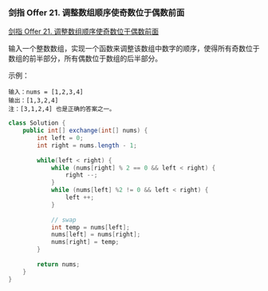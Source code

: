 ### 剑指 Offer 21. 调整数组顺序使奇数位于偶数前面

[剑指 Offer 21. 调整数组顺序使奇数位于偶数前面](https://leetcode-cn.com/problems/diao-zheng-shu-zu-shun-xu-shi-qi-shu-wei-yu-ou-shu-qian-mian-lcof/)

输入一个整数数组，实现一个函数来调整该数组中数字的顺序，使得所有奇数位于数组的前半部分，所有偶数位于数组的后半部分。

示例：

```
输入：nums = [1,2,3,4]
输出：[1,3,2,4] 
注：[3,1,2,4] 也是正确的答案之一。
```

```java
class Solution {
    public int[] exchange(int[] nums) {
        int left = 0;
        int right = nums.length - 1;
        
        while(left < right) {
            while (nums[right] % 2 == 0 && left < right) {
                right --;
            }
            while (nums[left] %2 != 0 && left < right) {
                left ++;
            }
            
            // swap
            int temp = nums[left];
            nums[left] = nums[right];
            nums[right] = temp;
        }
        
        return nums;
    }
}
```